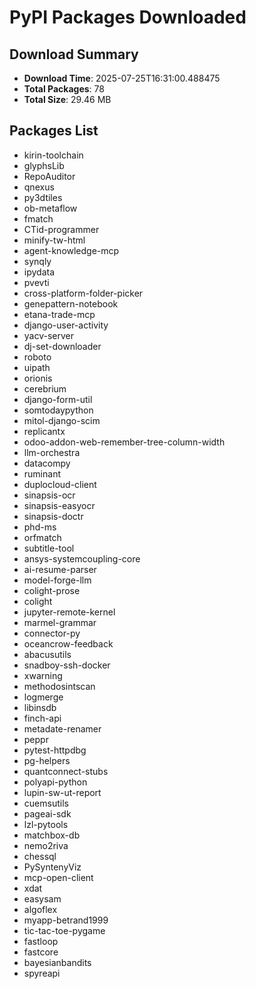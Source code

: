# PyPI Packages Downloaded

## Download Summary
- **Download Time**: 2025-07-25T16:31:00.488475
- **Total Packages**: 78
- **Total Size**: 29.46 MB

## Packages List
- kirin-toolchain
- glyphsLib
- RepoAuditor
- qnexus
- py3dtiles
- ob-metaflow
- fmatch
- CTid-programmer
- minify-tw-html
- agent-knowledge-mcp
- synqly
- ipydata
- pvevti
- cross-platform-folder-picker
- genepattern-notebook
- etana-trade-mcp
- django-user-activity
- yacv-server
- dj-set-downloader
- roboto
- uipath
- orionis
- cerebrium
- django-form-util
- somtodaypython
- mitol-django-scim
- replicantx
- odoo-addon-web-remember-tree-column-width
- llm-orchestra
- datacompy
- ruminant
- duplocloud-client
- sinapsis-ocr
- sinapsis-easyocr
- sinapsis-doctr
- phd-ms
- orfmatch
- subtitle-tool
- ansys-systemcoupling-core
- ai-resume-parser
- model-forge-llm
- colight-prose
- colight
- jupyter-remote-kernel
- marmel-grammar
- connector-py
- oceancrow-feedback
- abacusutils
- snadboy-ssh-docker
- xwarning
- methodosintscan
- logmerge
- libinsdb
- finch-api
- metadate-renamer
- peppr
- pytest-httpdbg
- pg-helpers
- quantconnect-stubs
- polyapi-python
- lupin-sw-ut-report
- cuemsutils
- pageai-sdk
- lzl-pytools
- matchbox-db
- nemo2riva
- chessql
- PySyntenyViz
- mcp-open-client
- xdat
- easysam
- algoflex
- myapp-betrand1999
- tic-tac-toe-pygame
- fastloop
- fastcore
- bayesianbandits
- spyreapi
